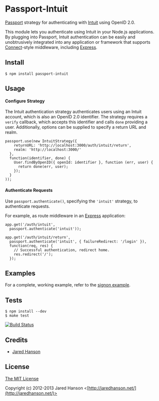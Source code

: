 # Passport-Intuit

[Passport](http://passportjs.org/) strategy for authenticating with [Intuit](http://www.intuit.com/)
using OpenID 2.0.

This module lets you authenticate using Intuit in your Node.js applications.
By plugging into Passport, Intuit authentication can be easily and
unobtrusively integrated into any application or framework that supports
[Connect](http://www.senchalabs.org/connect/)-style middleware, including
[Express](http://expressjs.com/).

## Install

    $ npm install passport-intuit

## Usage

#### Configure Strategy

The Intuit authentication strategy authenticates users using an Intuit account,
which is also an OpenID 2.0 identifier.  The strategy requires a `verify`
callback, which accepts this identifier and calls `done` providing a user.
Additionally, options can be supplied to specify a return URL and realm.

    passport.use(new IntuitStrategy({
        returnURL: 'http://localhost:3000/auth/intuit/return',
        realm: 'http://localhost:3000/'
      },
      function(identifier, done) {
        User.findByOpenID({ openId: identifier }, function (err, user) {
          return done(err, user);
        });
      }
    ));

#### Authenticate Requests

Use `passport.authenticate()`, specifying the `'intuit'` strategy, to
authenticate requests.

For example, as route middleware in an [Express](http://expressjs.com/)
application:

    app.get('/auth/intuit',
      passport.authenticate('intuit'));

    app.get('/auth/intuit/return', 
      passport.authenticate('intuit', { failureRedirect: '/login' }),
      function(req, res) {
        // Successful authentication, redirect home.
        res.redirect('/');
      });

## Examples

For a complete, working example, refer to the [signon example](https://github.com/jaredhanson/passport-intuit/tree/master/examples/signon).

## Tests

    $ npm install --dev
    $ make test

[![Build Status](https://secure.travis-ci.org/jaredhanson/passport-intuit.png)](http://travis-ci.org/jaredhanson/passport-intuit)

## Credits

  - [Jared Hanson](http://github.com/jaredhanson)

## License

[The MIT License](http://opensource.org/licenses/MIT)

Copyright (c) 2012-2013 Jared Hanson <[http://jaredhanson.net/](http://jaredhanson.net/)>


